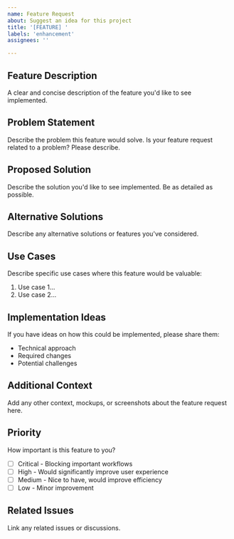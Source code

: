 ```yaml
---
name: Feature Request
about: Suggest an idea for this project
title: '[FEATURE] '
labels: 'enhancement'
assignees: ''

---
```


## Feature Description
A clear and concise description of the feature you'd like to see implemented.

## Problem Statement
Describe the problem this feature would solve. Is your feature request related to a problem? Please describe.

## Proposed Solution
Describe the solution you'd like to see implemented. Be as detailed as possible.

## Alternative Solutions
Describe any alternative solutions or features you've considered.

## Use Cases
Describe specific use cases where this feature would be valuable:
1. Use case 1...
2. Use case 2...

## Implementation Ideas
If you have ideas on how this could be implemented, please share them:
- Technical approach
- Required changes
- Potential challenges

## Additional Context
Add any other context, mockups, or screenshots about the feature request here.

## Priority
How important is this feature to you?
- [ ] Critical - Blocking important workflows
- [ ] High - Would significantly improve user experience
- [ ] Medium - Nice to have, would improve efficiency
- [ ] Low - Minor improvement

## Related Issues
Link any related issues or discussions.
